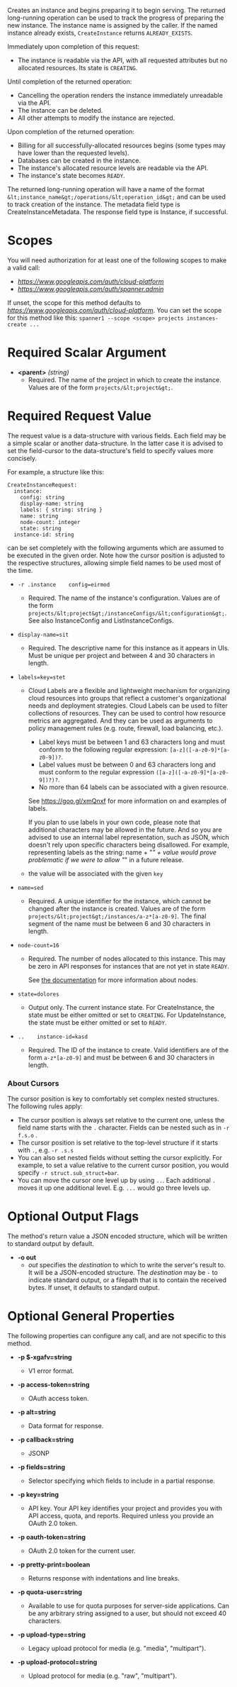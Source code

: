 Creates an instance and begins preparing it to begin serving. The
returned long-running operation
can be used to track the progress of preparing the new
instance. The instance name is assigned by the caller. If the
named instance already exists, `CreateInstance` returns
`ALREADY_EXISTS`.

Immediately upon completion of this request:

  * The instance is readable via the API, with all requested attributes
    but no allocated resources. Its state is `CREATING`.

Until completion of the returned operation:

  * Cancelling the operation renders the instance immediately unreadable
    via the API.
  * The instance can be deleted.
  * All other attempts to modify the instance are rejected.

Upon completion of the returned operation:

  * Billing for all successfully-allocated resources begins (some types
    may have lower than the requested levels).
  * Databases can be created in the instance.
  * The instance&#39;s allocated resource levels are readable via the API.
  * The instance&#39;s state becomes `READY`.

The returned long-running operation will
have a name of the format `&lt;instance_name&gt;/operations/&lt;operation_id&gt;` and
can be used to track creation of the instance.  The
metadata field type is
CreateInstanceMetadata.
The response field type is
Instance, if successful.
# Scopes

You will need authorization for at least one of the following scopes to make a valid call:

* *https://www.googleapis.com/auth/cloud-platform*
* *https://www.googleapis.com/auth/spanner.admin*

If unset, the scope for this method defaults to *https://www.googleapis.com/auth/cloud-platform*.
You can set the scope for this method like this: `spanner1 --scope <scope> projects instances-create ...`
# Required Scalar Argument
* **&lt;parent&gt;** *(string)*
    - Required. The name of the project in which to create the instance. Values
        are of the form `projects/&lt;project&gt;`.
# Required Request Value

The request value is a data-structure with various fields. Each field may be a simple scalar or another data-structure.
In the latter case it is advised to set the field-cursor to the data-structure's field to specify values more concisely.

For example, a structure like this:
```
CreateInstanceRequest:
  instance:
    config: string
    display-name: string
    labels: { string: string }
    name: string
    node-count: integer
    state: string
  instance-id: string

```

can be set completely with the following arguments which are assumed to be executed in the given order. Note how the cursor position is adjusted to the respective structures, allowing simple field names to be used most of the time.

* `-r .instance    config=eirmod`
    - Required. The name of the instance&#39;s configuration. Values are of the form
        `projects/&lt;project&gt;/instanceConfigs/&lt;configuration&gt;`. See
        also InstanceConfig and
        ListInstanceConfigs.
* `display-name=sit`
    - Required. The descriptive name for this instance as it appears in UIs.
        Must be unique per project and between 4 and 30 characters in length.
* `labels=key=stet`
    - Cloud Labels are a flexible and lightweight mechanism for organizing cloud
        resources into groups that reflect a customer&#39;s organizational needs and
        deployment strategies. Cloud Labels can be used to filter collections of
        resources. They can be used to control how resource metrics are aggregated.
        And they can be used as arguments to policy management rules (e.g. route,
        firewall, load balancing, etc.).
        
         * Label keys must be between 1 and 63 characters long and must conform to
           the following regular expression: `[a-z]([-a-z0-9]*[a-z0-9])?`.
         * Label values must be between 0 and 63 characters long and must conform
           to the regular expression `([a-z]([-a-z0-9]*[a-z0-9])?)?`.
         * No more than 64 labels can be associated with a given resource.
        
        See https://goo.gl/xmQnxf for more information on and examples of labels.
        
        If you plan to use labels in your own code, please note that additional
        characters may be allowed in the future. And so you are advised to use an
        internal label representation, such as JSON, which doesn&#39;t rely upon
        specific characters being disallowed.  For example, representing labels
        as the string:  name + &#34;_&#34; + value  would prove problematic if we were to
        allow &#34;_&#34; in a future release.
    - the value will be associated with the given `key`
* `name=sed`
    - Required. A unique identifier for the instance, which cannot be changed
        after the instance is created. Values are of the form
        `projects/&lt;project&gt;/instances/a-z*[a-z0-9]`. The final
        segment of the name must be between 6 and 30 characters in length.
* `node-count=16`
    - Required. The number of nodes allocated to this instance. This may be zero
        in API responses for instances that are not yet in state `READY`.
        
        See [the documentation](https://cloud.google.com/spanner/docs/instances#node_count)
        for more information about nodes.
* `state=dolores`
    - Output only. The current instance state. For
        CreateInstance, the state must be
        either omitted or set to `CREATING`. For
        UpdateInstance, the state must be
        either omitted or set to `READY`.

* `..    instance-id=kasd`
    - Required. The ID of the instance to create.  Valid identifiers are of the
        form `a-z*[a-z0-9]` and must be between 6 and 30 characters in
        length.


### About Cursors

The cursor position is key to comfortably set complex nested structures. The following rules apply:

* The cursor position is always set relative to the current one, unless the field name starts with the `.` character. Fields can be nested such as in `-r f.s.o` .
* The cursor position is set relative to the top-level structure if it starts with `.`, e.g. `-r .s.s`
* You can also set nested fields without setting the cursor explicitly. For example, to set a value relative to the current cursor position, you would specify `-r struct.sub_struct=bar`.
* You can move the cursor one level up by using `..`. Each additional `.` moves it up one additional level. E.g. `...` would go three levels up.


# Optional Output Flags

The method's return value a JSON encoded structure, which will be written to standard output by default.

* **-o out**
    - *out* specifies the *destination* to which to write the server's result to.
      It will be a JSON-encoded structure.
      The *destination* may be `-` to indicate standard output, or a filepath that is to contain the received bytes.
      If unset, it defaults to standard output.
# Optional General Properties

The following properties can configure any call, and are not specific to this method.

* **-p $-xgafv=string**
    - V1 error format.

* **-p access-token=string**
    - OAuth access token.

* **-p alt=string**
    - Data format for response.

* **-p callback=string**
    - JSONP

* **-p fields=string**
    - Selector specifying which fields to include in a partial response.

* **-p key=string**
    - API key. Your API key identifies your project and provides you with API access, quota, and reports. Required unless you provide an OAuth 2.0 token.

* **-p oauth-token=string**
    - OAuth 2.0 token for the current user.

* **-p pretty-print=boolean**
    - Returns response with indentations and line breaks.

* **-p quota-user=string**
    - Available to use for quota purposes for server-side applications. Can be any arbitrary string assigned to a user, but should not exceed 40 characters.

* **-p upload-type=string**
    - Legacy upload protocol for media (e.g. &#34;media&#34;, &#34;multipart&#34;).

* **-p upload-protocol=string**
    - Upload protocol for media (e.g. &#34;raw&#34;, &#34;multipart&#34;).
